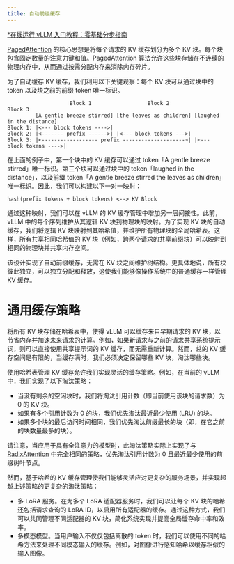 ```yaml
---
title: 自动前缀缓存
---
```


[\*在线运行 vLLM 入门教程：零基础分步指南](https://openbayes.com/console/public/tutorials/rXxb5fZFr29?utm_source=vLLM-CNdoc&utm_medium=vLLM-CNdoc-V1&utm_campaign=vLLM-CNdoc-V1-25ap)

[PagedAttention](https://blog.vllm.ai/2023/06/20/vllm.html) 的核心思想是将每个请求的 KV 缓存划分为多个 KV 块。每个块包含固定数量的注意力键和值。PagedAttention 算法允许这些块存储在不连续的物理内存中，从而通过按需分配内存来消除内存碎片。

为了自动缓存 KV 缓存，我们利用以下关键观察：每个 KV 块可以通过块中的 token 以及块之前的前缀 token 唯一标识。

```plain
                    Block 1                  Block 2                  Block 3
         [A gentle breeze stirred] [the leaves as children] [laughed in the distance]
Block 1: |<--- block tokens ---->|
Block 2: |<------- prefix ------>| |<--- block tokens --->|
Block 3: |<------------------ prefix -------------------->| |<--- block tokens ---->|
```

在上面的例子中，第一个块中的 KV 缓存可以通过 token「A gentle breeze stirred」唯一标识。第三个块可以通过块中的 token「laughed in the distance」，以及前缀 token「A gentle breeze stirred the leaves as children」唯一标识。因此，我们可以构建以下一对一映射：

```plain
hash(prefix tokens + block tokens) <--> KV Block
```

通过这种映射，我们可以在 vLLM 的 KV 缓存管理中增加另一层间接性。此前，vLLM 中的每个序列维护从其逻辑 KV 块到物理块的映射。为了实现 KV 块的自动缓存，我们将逻辑 KV 块映射到其哈希值，并维护所有物理块的全局哈希表。这样，所有共享相同哈希值的 KV 块（例如，跨两个请求的共享前缀块）可以映射到相同的物理块并共享内存空间。

该设计实现了自动前缀缓存，无需在 KV 块之间维护树结构。更具体地说，所有块彼此独立，可以独立分配和释放，这使我们能够像操作系统中的普通缓存一样管理 KV 缓存。

# 通用缓存策略

将所有 KV 块存储在哈希表中，使得 vLLM 可以缓存来自早期请求的 KV 块，以节省内存并加速未来请求的计算。例如，如果新请求与之前的请求共享系统提示词，则可以直接使用共享提示词的 KV 缓存，而无需重新计算。然而，总的 KV 缓存空间是有限的，当缓存满时，我们必须决定保留哪些 KV 块，淘汰哪些块。

使用哈希表管理 KV 缓存允许我们实现灵活的缓存策略。例如，在当前的 vLLM 中，我们实现了以下淘汰策略：

- 当没有剩余的空闲块时，我们将淘汰引用计数（即当前使用该块的请求数）为 0 的 KV 块。
- 如果有多个引用计数为 0 的块，我们优先淘汰最近最少使用 (LRU) 的块。
- 如果多个块的最后访问时间相同，我们优先淘汰前缀最长的块（即，在它之前的块数量最多的块）。

请注意，当应用于具有全注意力的模型时，此淘汰策略实际上实现了与 [RadixAttention](https://lmsys.org/blog/2024-01-17-sglang/) 中完全相同的策略，优先淘汰引用计数为 0 且最近最少使用的前缀树叶节点。

然而，基于哈希的 KV 缓存管理使我们能够灵活应对更复杂的服务场景，并实现超越上述策略的更复杂的淘汰策略：

- 多 LoRA 服务。在为多个 LoRA 适配器服务时，我们可以让每个 KV 块的哈希还包括请求查询的 LoRA ID，以启用所有适配器的缓存。通过这种方式，我们可以共同管理不同适配器的 KV 块，简化系统实现并提高全局缓存命中率和效率。
- 多模态模型。当用户输入不仅仅包括离散的 token 时，我们可以使用不同的哈希方法来处理不同模态输入的缓存。例如，对图像进行感知哈希以缓存相似的输入图像。
